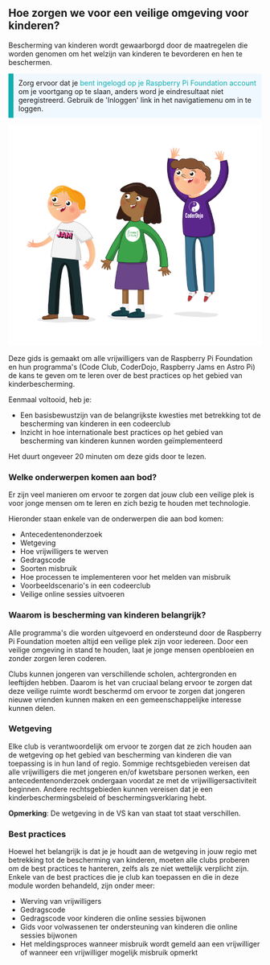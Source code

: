 ## Hoe zorgen we voor een veilige omgeving voor kinderen?

Bescherming van kinderen wordt gewaarborgd door de maatregelen die worden genomen om het welzijn van kinderen te bevorderen en hen te beschermen.

<p style="border-left: solid; border-width:10px; border-color: #0faeb0; background-color: aliceblue; padding: 10px;">
Zorg ervoor dat je <span style="color: #0faeb0">bent ingelogd op je Raspberry Pi Foundation account</span> om je voortgang op te slaan, anders word je eindresultaat niet geregistreerd. Gebruik de 'Inloggen' link in het navigatiemenu om in te loggen.
</p>

![Drie staande jonge mensen.](images/3-RPF-Kids.png)

Deze gids is gemaakt om alle vrijwilligers van de Raspberry Pi Foundation en hun programma's (Code Club, CoderDojo, Raspberry Jams en Astro Pi) de kans te geven om te leren over de best practices op het gebied van kinderbescherming.

Eenmaal voltooid, heb je:

* Een basisbewustzijn van de belangrijkste kwesties met betrekking tot de bescherming van kinderen in een codeerclub
* Inzicht in hoe internationale best practices op het gebied van bescherming van kinderen kunnen worden geïmplementeerd

Het duurt ongeveer 20 minuten om deze gids door te lezen.

### Welke onderwerpen komen aan bod?

Er zijn veel manieren om ervoor te zorgen dat jouw club een veilige plek is voor jonge mensen om te leren en zich bezig te houden met technologie.

Hieronder staan enkele van de onderwerpen die aan bod komen:

* Antecedentenonderzoek
* Wetgeving
* Hoe vrijwilligers te werven
* Gedragscode
* Soorten misbruik
* Hoe processen te implementeren voor het melden van misbruik
* Voorbeeldscenario's in een codeerclub
* Veilige online sessies uitvoeren

### Waarom is bescherming van kinderen belangrijk?

Alle programma's die worden uitgevoerd en ondersteund door de Raspberry Pi Foundation moeten altijd een veilige plek zijn voor iedereen. Door een veilige omgeving in stand te houden, laat je jonge mensen openbloeien en zonder zorgen leren coderen.

Clubs kunnen jongeren van verschillende scholen, achtergronden en leeftijden hebben. Daarom is het van cruciaal belang ervoor te zorgen dat deze veilige ruimte wordt beschermd om ervoor te zorgen dat jongeren nieuwe vrienden kunnen maken en een gemeenschappelijke interesse kunnen delen.

### Wetgeving

Elke club is verantwoordelijk om ervoor te zorgen dat ze zich houden aan de wetgeving op het gebied van bescherming van kinderen die van toepassing is in hun land of regio. Sommige rechtsgebieden vereisen dat alle vrijwilligers die met jongeren en/of kwetsbare personen werken, een antecedentenonderzoek ondergaan voordat ze met de vrijwilligersactiviteit beginnen. Andere rechtsgebieden kunnen vereisen dat je een kinderbeschermingsbeleid of beschermingsverklaring hebt.

**Opmerking**: De wetgeving in de VS kan van staat tot staat verschillen.

### Best practices

Hoewel het belangrijk is dat je je houdt aan de wetgeving in jouw regio met betrekking tot de bescherming van kinderen, moeten alle clubs proberen om de best practices te hanteren, zelfs als ze niet wettelijk verplicht zijn. Enkele van de best practices die je club kan toepassen en die in deze module worden behandeld, zijn onder meer:

* Werving van vrijwilligers
* Gedragscode
* Gedragscode voor kinderen die online sessies bijwonen
* Gids voor volwassenen ter ondersteuning van kinderen die online sessies bijwonen
* Het meldingsproces wanneer misbruik wordt gemeld aan een vrijwilliger of wanneer een vrijwilliger mogelijk misbruik opmerkt
